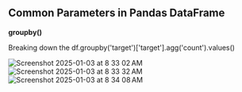 ## Common Parameters in Pandas DataFrame
**groupby()**

Breaking down the df.groupby('target')['target'].agg('count').values()

![Screenshot 2025-01-03 at 8 33 02 AM](https://github.com/user-attachments/assets/18bd3edf-c80f-4ce9-99ad-ab8700cdb169)
![Screenshot 2025-01-03 at 8 33 32 AM](https://github.com/user-attachments/assets/632121da-b2fb-48b7-8baa-11d3a9ff292e)
![Screenshot 2025-01-03 at 8 34 08 AM](https://github.com/user-attachments/assets/5b33e8de-6d71-4bba-93ad-5bc0554dfc91)


